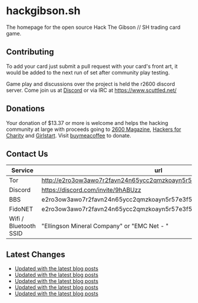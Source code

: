 # hackgibson.sh
The homepage for the open source Hack The Gibson // SH trading card game.


## Contributing

To add your card just submit a pull request with your card's front art, it would be added to the next run of set after community play testing.

Game play and discussions over the project is held the r2600 discord server. Come join us at [Discord](https://discord.com/invite/9hABUzz) or via IRC at https://www.scuttled.net/


## Donations

Your donation of $13.37 or more is welcome and helps the hacking community at large with proceeds going to [2600 Magazine](https://2600.com/), [Hackers for Charity](https://hackersforcharity.org) and [Girlstart](https://girlstart.org).  Visit [buymeacoffee](https://www.buymeacoffee.com/hackgibson.sh) to donate.


## Contact Us

Service | url
-|-
Tor | http://e2ro3ow3awo7r2favn24n65ycc2qmzkoayn5r57e3f56nvjwdcgg32ad.onion
Discord | https://discord.com/invite/9hABUzz
BBS | e2ro3ow3awo7r2favn24n65ycc2qmzkoayn5r57e3f56nvjwdcgg32ad.onion:23
FidoNET | e2ro3ow3awo7r2favn24n65ycc2qmzkoayn5r57e3f56nvjwdcgg32ad.onion:24554
Wifi / Bluetooth SSID | "Ellingson Mineral Company" or "EMC Net - <fidonet address>"

## Latest Changes
<!-- BLOG-POST-LIST:START -->
- [Updated with the latest blog posts](https://github.com/DFW2600/hackgibson.sh/commit/527c423443ab652e2fe0df9a6c8bc5fafc16d0f3)
- [Updated with the latest blog posts](https://github.com/DFW2600/hackgibson.sh/commit/26bb37c5eefec54c1816d83e4fe34f31dba2a783)
- [Updated with the latest blog posts](https://github.com/DFW2600/hackgibson.sh/commit/f84ce134af5c8511ceff21935780bd2a7e0eb5ce)
- [Updated with the latest blog posts](https://github.com/DFW2600/hackgibson.sh/commit/87319a1f802e6c0095f460276915486a97c179e1)
- [Updated with the latest blog posts](https://github.com/DFW2600/hackgibson.sh/commit/02a361519d726d2ea632f196e90196aae562aa23)
<!-- BLOG-POST-LIST:END -->
